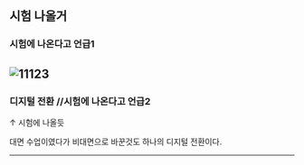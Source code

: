## 시험 나올거

### 시험에 나온다고 언급1

![11123](https://user-images.githubusercontent.com/94778099/157619920-aac74bf7-e52f-45ca-a5ea-91e612e572c3.PNG)
-----


### 디지털 전환 //시험에 나온다고 언급2
  ↑ 시험에 나올듯
  
  대면 수업이였다가 비대면으로 바꾼것도 하나의 디지털 전환이다.
  
  
-------

###
